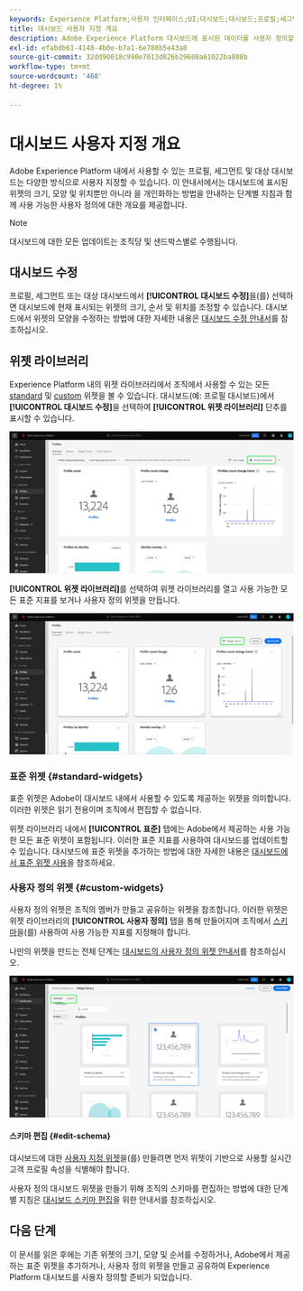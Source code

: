 ```yaml
---
keywords: Experience Platform;사용자 인터페이스;UI;대시보드;대시보드;프로필;세그먼트;대상
title: 대시보드 사용자 지정 개요
description: Adobe Experience Platform 대시보드에 표시된 데이터를 사용자 정의할 수 있는 방법에 대해 자세히 알아보십시오.
exl-id: efabdb61-4148-4b0e-b7a1-6e788b5e43a8
source-git-commit: 32dd90018c990e7013d826b29608a61022ba808b
workflow-type: tm+mt
source-wordcount: '468'
ht-degree: 1%

---
```


# 대시보드 사용자 지정 개요

Adobe Experience Platform 내에서 사용할 수 있는 프로필, 세그먼트 및 대상 대시보드는 다양한 방식으로 사용자 지정할 수 있습니다. 이 안내서에서는 대시보드에 표시된 위젯의 크기, 모양 및 위치뿐만 아니라 을 개인화하는 방법을 안내하는 단계별 지침과 함께 사용 가능한 사용자 정의에 대한 개요를 제공합니다.

>[!NOTE]
>
>대시보드에 대한 모든 업데이트는 조직당 및 샌드박스별로 수행됩니다.

## 대시보드 수정

프로필, 세그먼트 또는 대상 대시보드에서 **[!UICONTROL 대시보드 수정]**&#x200B;을(를) 선택하면 대시보드에 현재 표시되는 위젯의 크기, 순서 및 위치를 조정할 수 있습니다. 대시보드에서 위젯의 모양을 수정하는 방법에 대한 자세한 내용은 [대시보드 수정 안내서](modify.md)를 참조하십시오.

## 위젯 라이브러리

Experience Platform 내의 위젯 라이브러리에서 조직에서 사용할 수 있는 모든 [standard](#standard-widgets) 및 [custom](#custom-widgets) 위젯을 볼 수 있습니다. 대시보드(예: 프로필 대시보드)에서 **[!UICONTROL 대시보드 수정]**&#x200B;을 선택하여 **[!UICONTROL 위젯 라이브러리]** 단추를 표시할 수 있습니다.

![[수정] 대시보드가 강조 표시된 프로필 대시보드입니다.](../images/customization/modify-dashboard.png)

**[!UICONTROL 위젯 라이브러리]**&#x200B;를 선택하여 위젯 라이브러리를 열고 사용 가능한 모든 표준 지표를 보거나 사용자 정의 위젯을 만듭니다.

![위젯 라이브러리가 강조 표시된 프로필 대시보드입니다.](../images/customization/widget-library-button.png)

### 표준 위젯 {#standard-widgets}

표준 위젯은 Adobe이 대시보드 내에서 사용할 수 있도록 제공하는 위젯을 의미합니다. 이러한 위젯은 읽기 전용이며 조직에서 편집할 수 없습니다.

위젯 라이브러리 내에서 **[!UICONTROL 표준]** 탭에는 Adobe에서 제공하는 사용 가능한 모든 표준 위젯이 포함됩니다. 이러한 표준 지표를 사용하여 대시보드를 업데이트할 수 있습니다. 대시보드에 표준 위젯을 추가하는 방법에 대한 자세한 내용은 [대시보드에서 표준 위젯 사용](standard-widgets.md)을 참조하세요.

### 사용자 정의 위젯 {#custom-widgets}

사용자 정의 위젯은 조직의 멤버가 만들고 공유하는 위젯을 참조합니다. 이러한 위젯은 위젯 라이브러리의 **[!UICONTROL 사용자 정의]** 탭을 통해 만들어지며 조직에서 [스키마](#edit-schema)을(를) 사용하여 사용 가능한 지표를 지정해야 합니다.

나만의 위젯을 만드는 전체 단계는 [대시보드의 사용자 정의 위젯 안내서](custom-widgets.md)를 참조하십시오.

![Standard 및 Custom이 강조 표시된 위젯 라이브러리 작업 영역입니다.](../images/customization/widget-library.png)

#### 스키마 편집 {#edit-schema}

대시보드에 대한 [사용자 지정 위젯](#custom-widgets)을(를) 만들려면 먼저 위젯이 기반으로 사용할 실시간 고객 프로필 속성을 식별해야 합니다.

사용자 정의 대시보드 위젯을 만들기 위해 조직의 스키마를 편집하는 방법에 대한 단계별 지침은 [대시보드 스키마 편집](edit-schema.md)을 위한 안내서를 참조하십시오.

## 다음 단계

이 문서를 읽은 후에는 기존 위젯의 크기, 모양 및 순서를 수정하거나, Adobe에서 제공하는 표준 위젯을 추가하거나, 사용자 정의 위젯을 만들고 공유하여 Experience Platform 대시보드를 사용자 정의할 준비가 되었습니다.
